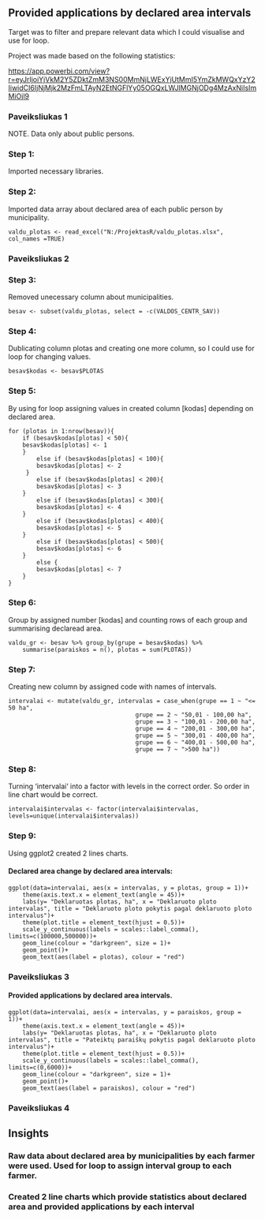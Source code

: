 ## Provided applications by declared area intervals

Target was to filter and prepare relevant data which I could visualise and use for loop.

Project was made based on the following statistics:

https://app.powerbi.com/view?r=eyJrIjoiYjVkM2Y5ZDktZmM3NS00MmNjLWExYjUtMmI5YmZkMWQxYzY2IiwidCI6IjNjMjk2MzFmLTAyN2EtNGFlYy05OGQxLWJlMGNjODg4MzAxNiIsImMiOjl9

### Paveiksliukas 1

NOTE. Data only about public persons.

### Step 1: 

Imported necessary libraries.

### Step 2: 

Imported data array about declared area of each public person by municipality.

    valdu_plotas <- read_excel("N:/ProjektasR/valdu_plotas.xlsx", col_names =TRUE)

### Paveiksliukas 2

### Step 3: 

Removed unecessary column about municipalities.

    besav <- subset(valdu_plotas, select = -c(VALDOS_CENTR_SAV))

### Step 4: 

Dublicating column plotas and creating one more column, so I could use for loop for changing values.

    besav$kodas <- besav$PLOTAS

### Step 5: 

By using for loop assigning values in created column [kodas] depending on declared area.

    for (plotas in 1:nrow(besav)){
        if (besav$kodas[plotas] < 50){
        besav$kodas[plotas] <- 1
        }
            else if (besav$kodas[plotas] < 100){
            besav$kodas[plotas] <- 2
         }
            else if (besav$kodas[plotas] < 200){
            besav$kodas[plotas] <- 3
        }
            else if (besav$kodas[plotas] < 300){
            besav$kodas[plotas] <- 4
        }
            else if (besav$kodas[plotas] < 400){
            besav$kodas[plotas] <- 5
        }
            else if (besav$kodas[plotas] < 500){
            besav$kodas[plotas] <- 6
        }
            else {
            besav$kodas[plotas] <- 7
        }
    }

### Step 6: 

Group by assigned number [kodas] and counting rows of each group and summarising declaread area.

    valdu_gr <- besav %>% group_by(grupe = besav$kodas) %>% 
        summarise(paraiskos = n(), plotas = sum(PLOTAS))


### Step 7: 

Creating new column by assigned code with names of intervals.  

    intervalai <- mutate(valdu_gr, intervalas = case_when(grupe == 1 ~ "<= 50 ha",
                                        grupe == 2 ~ "50,01 - 100,00 ha",
                                        grupe == 3 ~ "100,01 - 200,00 ha",
                                        grupe == 4 ~ "200,01 - 300,00 ha",
                                        grupe == 5 ~ "300,01 - 400,00 ha",
                                        grupe == 6 ~ "400,01 - 500,00 ha",
                                        grupe == 7 ~ ">500 ha"))


### Step 8: 

Turning ‘intervalai‘ into a factor with levels in the correct order. So order in line chart would be correct.

    intervalai$intervalas <- factor(intervalai$intervalas, levels=unique(intervalai$intervalas))

### Step 9: 

Using ggplot2 created 2 lines charts.

#### Declared area change by declared area intervals:

    ggplot(data=intervalai, aes(x = intervalas, y = plotas, group = 1))+
        theme(axis.text.x = element_text(angle = 45))+
        labs(y= "Deklaruotas plotas, ha", x = "Deklaruoto ploto intervalas", title = "Deklaruoto ploto pokytis pagal deklaruoto ploto intervalus")+
        theme(plot.title = element_text(hjust = 0.5))+
        scale_y_continuous(labels = scales::label_comma(), limits=c(100000,500000))+
        geom_line(colour = "darkgreen", size = 1)+
        geom_point()+
        geom_text(aes(label = plotas), colour = "red")

### Paveiksliukas 3

#### Provided applications by declared area intervals.

    ggplot(data=intervalai, aes(x = intervalas, y = paraiskos, group = 1))+
        theme(axis.text.x = element_text(angle = 45))+
        labs(y= "Deklaruotas plotas, ha", x = "Deklaruoto ploto intervalas", title = "Pateiktų paraiškų pokytis pagal deklaruoto ploto intervalus")+
        theme(plot.title = element_text(hjust = 0.5))+
        scale_y_continuous(labels = scales::label_comma(), limits=c(0,6000))+
        geom_line(colour = "darkgreen", size = 1)+
        geom_point()+
        geom_text(aes(label = paraiskos), colour = "red")

### Paveiksliukas 4

## Insights

### Raw data about declared area by municipalities by each farmer were used. Used for loop to assign interval group to each farmer.

### Created 2 line charts which provide statistics about declared area and provided applications by each interval

